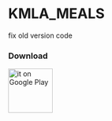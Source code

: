 # KMLA_MEALS

fix old version code



### Download

  <a href = "https://play.google.com/store/apps/details?id=com.dotnet.kmlameals" target='_blank' rel='noopener'>
<img src = "https://play.google.com/intl/en_us/badges/static/images/badges/en_badge_web_generic.png" height="90px" alt = "it on Google Play">
</a>
